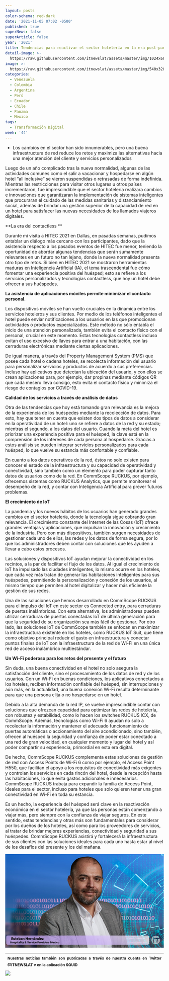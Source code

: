 ```yaml
---
layout: posts
color-schema: red-dark
date: '2021-11-05 07:02 -0500'
published: true
superNews: false
superArticle: false
year: '2021'
title: Tendencias para reactivar el sector hotelería en la era post-pandemia
detail-image: >-
  https://raw.githubusercontent.com/itnewslat/assets/master/img/1024x680/esteban-hernandez-g.jpg
image: >-
  https://raw.githubusercontent.com/itnewslat/assets/master/img/540x320/esteban-hernandez-p.jpg
categories:
  - Venezuela
  - Colombia
  - Argentina
  - Perú
  - Ecuador
  - Chile
  - Panama
  - Mexico
tags:
  - Transformación Digital
week: '44'
---
```

- Los cambios en el sector han sido innumerables, pero una buena infraestructura de red reduce los retos y maximiza las alternativas hacia una mejor atención del cliente y servicios personalizados

Luego de un año complicado tras la nueva normalidad, algunas de las actividades comunes como el salir a vacacionar y hospedarse en algún hotel “all inclusive” se vieron suspendidas o retrasadas de forma indefinida. Mientras las restricciones para visitar otros lugares u otros países incrementaron, fue imprescindible que el sector hotelería realizara cambios e innovaciones que garantizaran la implementación de sistemas inteligentes que procuraran el cuidado de las medidas sanitarias y distanciamiento social, además de brindar una gestión superior de la capacidad de red en un hotel para satisfacer las nuevas necesidades de los llamados viajeros digitales.  

 
**La era del contactless **  
 
Durante mi visita a HITEC 2021 en Dallas, en pasadas semanas, pudimos entablar un diálogo más cercano con los participantes, dado que la asistencia respecto a los pasados eventos de HITEC fue menor, teniendo la oportunidad de abordar algunas tendencias que serán sumamente relevantes en un futuro no tan lejano, donde la nueva normalidad presenta otro tipo de retos. Si bien en HITEC 2021 se mostraron herramientas maduras en Inteligencia Artificial (IA), el tema trascendental fue cómo fomentar una experiencia positiva del huésped; esto se refiere a los servicios personalizados y tecnologías contactless, que hoy un hotel debe ofrecer a sus huéspedes.


**La asistencia de aplicaciones móviles permite minimizar el contacto personal.**

Los dispositivos móviles se han vuelto cruciales en la dinámica entre los servicios hoteleros y sus clientes. Por medio de los teléfonos inteligentes el hotel puede enviar notificaciones a los usuarios en las que promocionan actividades o productos especializados. Este método no sólo entabla el inicio de una atención personalizada, también evita el contacto físico con el personal, crucial en este momento.  Estas tecnologías contactless incluso evitan el uso excesivo de llaves para entrar a una habitación, con las cerraduras electrónicas mediante ciertas aplicaciones.
 
De igual manera, a través del Property Management System (PMS) que posee cada hotel o cadena hoteles, se recolecta información del usuario para personalizar servicios y productos de acuerdo a sus preferencias. Incluso hay aplicativos que detectan la ubicación del usuario, y con ellos se crean aplicaciones para, por ejemplo, dar propinas mediante códigos QR que cada mesero lleva consigo, esto evita el contacto físico y minimiza el riesgo de contagios por COVID-19.
 

**Calidad de los servicios a través de análisis de datos**
 
Otra de las tendencias que hoy está tomando gran relevancia es la mejora de la experiencia de los huéspedes mediante la recolección de datos. Para esto, hay que tener en cuenta que existen dos tipos de datos a considerar en la operatividad de un hotel: uno se refiere a datos de la red y su estado; mientras el segundo, a los datos del usuario. Cuando la meta del hotel es priorizar una experiencia positiva para el huésped, la clave está en la comprensión de los intereses de cada persona al hospedarse. Gracias a estos análisis se pueden integrar servicios personalizados para cada huésped, lo que vuelve su estancia más confortable y confiable.
 
En cuanto a los datos operativos de la red, éstos no solo existen para conocer el estado de la infraestructura y su capacidad de operatividad y conectividad, sino también como un elemento para poder capturar tanto datos de usuarios como de la red. En CommScope RUCKUS, por ejemplo, ofrecemos sistemas como RUCKUS Analytics, que permite monitorear el desempeño de la red, y contar con Inteligencia Artificial para prever futuros problemas.
 
**El crecimiento de IoT**
 
La pandemia y los nuevos hábitos de los usuarios han generado grandes cambios en el sector hotelería, donde la tecnología sigue cobrando gran relevancia. El crecimiento constante del Internet de las Cosas (IoT) ofrece grandes ventajas y aplicaciones, que impulsan la innovación y crecimiento de la industria. Pero con más dispositivos, también surgen necesidades de gestionar cada uno de ellos, las redes y los datos de forma segura, por lo que los administradores deben contar con soluciones que les ayuden a llevar a cabo estos procesos.
 
Las soluciones y dispositivos IoT ayudan mejorar la conectividad en los recintos, a la par de facilitar el flujo de los datos. Al igual el crecimiento de IoT ha impulsado las ciudades inteligentes, lo mismo ocurre en los hoteles, que cada vez más tratan de generar las habitaciones inteligentes para sus huéspedes, permitiendo la personalización y conexión de los usuarios, al mismo tiempo que permiten al hotel digitalizar y hacer más eficiente la gestión de sus redes.
 
Una de las soluciones que hemos desarrollado en CommScope RUCKUS para el impulso del IoT en este sector es Connected entry, para cerraduras de puertas inalámbricas.  Con esta alternativa, los administradores pueden utilizar cerraduras de puertas conectadas IoT de última generación para que la seguridad de su organización sea más fácil de gestionar.  Por otro lado, las soluciones IoT de CommScope también se enfocan en maximizar la infraestructura existente en los hoteles, como RUCKUS IoT Suit, que tiene como objetivo principal reducir el gasto en infraestructura y conectar puntos finales de IoT con la infraestructura de la red de Wi-Fi en una única red de acceso inalámbrico multiestándar. 

 
**Un Wi-Fi poderoso para los retos del presente y el futuro**
 
Sin duda, una buena conectividad en el hotel no solo asegura la satisfacción del cliente, sino el procesamiento de los datos de red y de los usuarios. Con un Wi-Fi en buenas condiciones, los aplicativos conectados a los hoteles, reciben información confiable del huésped, sin interrupciones y aún más, en la actualidad, una buena conexión Wi-Fi resulta determinante para que una persona elija o no hospedarse en un hotel.
 
Debido a la alta demanda de la red IP, se vuelve imprescindible contar con soluciones que ofrezcan capacidad para optimizar las redes de hotelería, con robustez y estabilidad, como lo hacen los switches RUCKUS ICX, de CommScope. Además, tecnologías como Wi-Fi 6 ayudan no solo a recolectar la información y mantener el adecuado funcionamiento de puertas automáticas o accionamiento del aire acondicionado, sino también, ofrecen al huésped la seguridad y confianza de poder estar conectado a una red de gran velocidad, en cualquier momento y lugar del hotel y así poder compartir su experiencia, primordial en esta era digital.
 
 
De hecho, CommScope RUCKUS complementa estas soluciones de gestión de red con Access Points de Wi-Fi 6 como por ejemplo, el Access Point H550, que facilitan el apoyo a los requisitos de conectividad más exigentes y controlan los servicios en cada rincón del hotel, desde la recepción hasta las habitaciones, lo que evita gastos adicionales e innecesarios. CommScope RUCKUS trabaja para expandir la familia de Access Point, ideales para el sector, incluso para hoteles que solo quieren tener una gran conectividad en Wi-Fi en toda su estancia.

Es un hecho, la experiencia del huésped será clave en la reactivación económica en el sector hotelería, ya que las personas están comenzando a viajar más, pero siempre con la confianza de viajar seguros. En este sentido, estas tendencias y otras más son fundamentales para considerar por los dueños de los hoteles, así como para los proveedores de servicios, al tratar de brindar mejores experiencias, conectividad y seguridad a sus huéspedes. CommScope RUCKUS asistirá y fortalecerá la infraestructura de sus clientes con las soluciones ideales para cada uno hasta estar al nivel de los desafíos del presente y los del mañana.

![](https://raw.githubusercontent.com/itnewslat/assets/master/img/540x320/esteban-hernandez-p.jpg)

<table style="height: 42px;" width="569">
<tbody>
<tr>
<td style="text-align: justify;"><sub><strong>Nuestras noticias también son publicadas a través de nuestra cuenta en Twitter <a href="https://twitter.com/itnewslat?lang=es">@ITNEWSLAT</a> y en la aplicación <a href="https://squidapp.co/en/">SQUID</a></strong></sub></td>
</tr>
</tbody>
</table>

<img src="https://tracker.metricool.com/c3po.jpg?hash=56f88a41e39ab42c063cc51676587a04"/>
